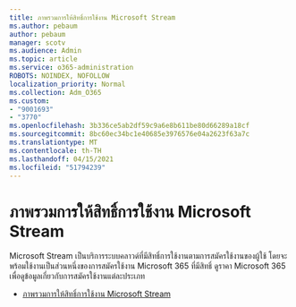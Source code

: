 ```yaml
---
title: ภาพรวมการให้สิทธิ์การใช้งาน Microsoft Stream
ms.author: pebaum
author: pebaum
manager: scotv
ms.audience: Admin
ms.topic: article
ms.service: o365-administration
ROBOTS: NOINDEX, NOFOLLOW
localization_priority: Normal
ms.collection: Adm_O365
ms.custom:
- "9001693"
- "3770"
ms.openlocfilehash: 3b336ce5ab2df59c9a6e8b611be80d66289a18cf
ms.sourcegitcommit: 8bc60ec34bc1e40685e3976576e04a2623f63a7c
ms.translationtype: MT
ms.contentlocale: th-TH
ms.lasthandoff: 04/15/2021
ms.locfileid: "51794239"
---
```

# <a name="microsoft-stream-licensing-overview"></a>ภาพรวมการให้สิทธิ์การใช้งาน Microsoft Stream

Microsoft Stream เป็นบริการระบบคลาวด์ที่มีสิทธิ์การใช้งานตามการสมัครใช้งานของผู้ใช้ โดยจะพร้อมใช้งานเป็นส่วนหนึ่งของการสมัครใช้งาน Microsoft 365 ที่มีสิทธิ์ ดูราคา Microsoft 365 เพื่อดูข้อมูลเกี่ยวกับการสมัครใช้งานแต่ละประเภท

- [ภาพรวมการให้สิทธิ์การใช้งาน Microsoft Stream](https://docs.microsoft.com/stream/license-overview)